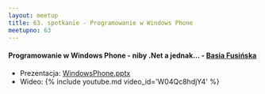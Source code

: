 ```yaml
---
layout: meetup
title: 63. spotkanie - Programowanie w Windows Phone
meetupno: 63
---
```


#### Programowanie w Windows Phone - niby .Net a jednak... - [Basia Fusińska](http://barbarafusinska.com)
* Prezentacja: [WindowsPhone.pptx]({{BASE_PATH}}/assets/WindowsPhone.pptx)
* Wideo: {% include youtube.md video_id='W04Qc8hdjY4' %}
